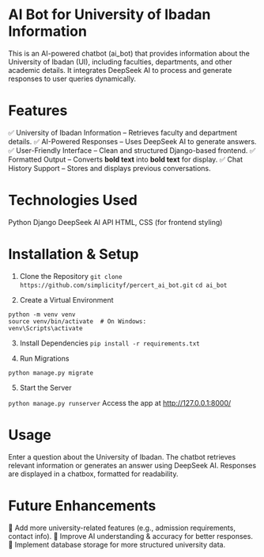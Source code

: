 # AI Bot for University of Ibadan Information
This is an AI-powered chatbot (ai_bot) that provides information about the University of Ibadan (UI), including faculties, departments, and other academic details. It integrates DeepSeek AI to process and generate responses to user queries dynamically.

# Features
✅ University of Ibadan Information – Retrieves faculty and department details.
✅ AI-Powered Responses – Uses DeepSeek AI to generate answers.
✅ User-Friendly Interface – Clean and structured Django-based frontend.
✅ Formatted Output – Converts **bold text** into <b>bold text</b> for display.
✅ Chat History Support – Stores and displays previous conversations.

# Technologies Used
Python 
Django
DeepSeek AI API
HTML, CSS (for frontend styling)

# Installation & Setup
1. Clone the Repository
```git clone https://github.com/simplicityf/percert_ai_bot.git```
```cd ai_bot```

2. Create a Virtual Environment

```
python -m venv venv
source venv/bin/activate  # On Windows: 
venv\Scripts\activate
```
3. Install Dependencies
```pip install -r requirements.txt```

4. Run Migrations

```python manage.py migrate```

5. Start the Server

```python manage.py runserver```
Access the app at http://127.0.0.1:8000/

# Usage
Enter a question about the University of Ibadan.
The chatbot retrieves relevant information or generates an answer using DeepSeek AI.
Responses are displayed in a chatbox, formatted for readability.

# Future Enhancements
🚀 Add more university-related features (e.g., admission requirements, contact info).
🚀 Improve AI understanding & accuracy for better responses.
🚀 Implement database storage for more structured university data.

